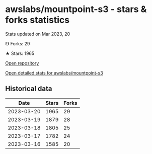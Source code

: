 # awslabs/mountpoint-s3 - stars & forks statistics

Stats updated on Mar 2023, 20

☋ Forks: 29

★ Stars: 1965

[Open repository](https://github.com/awslabs/mountpoint-s3)

[Open detailed stats for awslabs/mountpoint-s3](https://reviewgithub.com/rep/awslabs/mountpoint-s3)

## Historical data
| Date | Stars | Forks |
|------|-------|-------|
| 2023-03-20 | 1965 | 29 | 
| 2023-03-19 | 1879 | 28 | 
| 2023-03-18 | 1805 | 25 | 
| 2023-03-17 | 1782 | 24 | 
| 2023-03-16 | 1585 | 20 | 

